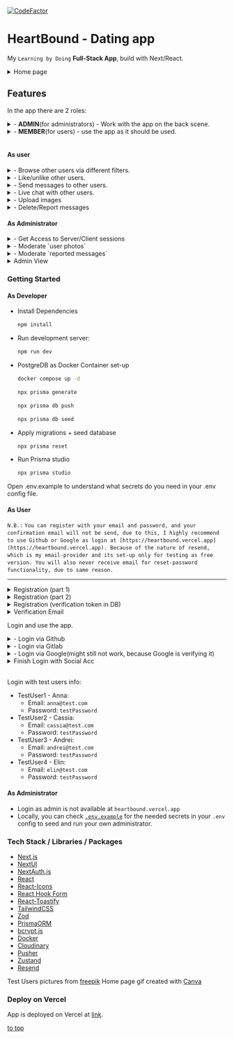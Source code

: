 [![CodeFactor](https://www.codefactor.io/repository/github/krasipeace/dating-app/badge)](https://www.codefactor.io/repository/github/krasipeace/dating-app)

# HeartBound - Dating app

My `Learning by Doing` **Full-Stack App**, build with Next/React.

<details><summary>Home page</summary>
    <img src="assets/homepage.PNG" width="550" title="home page">
</details>

## Features 

In the app there are 2 roles: 
<details><summary>- <b>ADMIN</b>(for administrators) - Work with the app on the back scene.</summary>
    <img src="assets/adminview.PNG" width="350" title="Admin nav/menu">
</details>

<details><summary>- <b>MEMBER</b>(for users) - use the app as it should be used.</summary>
    <img src="assets/userMenu.PNG" width="350" title="User nav/menu">
</details>

<br />

#### As user

<details><summary>- Browse other users via different filters.</summary>
    <img src="assets/members.PNG" width="550" title="browse users">
</details>

<details><summary>- Like/unlike other users.</summary>
    <img src="assets/likes.PNG" width="550" title="check what you liked, what liked you">
</details>

<details><summary>- Send messages to other users.</summary>
    <img src="assets/messages.PNG" width="550" title="send messages, receive messages">
</details>

<details><summary>- Live chat with other users.</summary>
    <img src="assets/chat.PNG" width="550" title="live chat">
</details>

<details><summary>- Upload images</summary>
    <img src="assets/uploadImage.PNG" width="550" title="upload image">
</details>

<details><summary>- Delete/Report messages</summary>
    <img src="assets/reportMessageByUser.PNG" width="550" title="report message as user">
</details>

#### As Administrator

<details><summary>- Get Access to Server/Client sessions</summary>
    <img src="assets/adminhomepage.PNG" width="350" title="session">
</details>

<details><summary>- Moderate `user photos`</summary>
    <img src="assets/adminImages.PNG" width="550" title="admin photos view">
</details>

<details><summary>- Moderate `reported messages`</summary>
    <img src="assets/reportedmessages.PNG" width="550" title="admin reported messages view">
</details>

<details><summary>Admin View</summary>
    <img src="assets/adminview.PNG" width="550" title="admin main view">
</details>

### Getting Started

#### As Developer
- Install Dependencies
    ```bash
    npm install
    ```

- Run development server:
    ```bash
    npm run dev
    ```

- PostgreDB as Docker Container set-up

    ```bash
    docker compose up -d
    ```

    ```bash
    npx prisma generate
    ```

    ```bash
    npx prisma db push
    ```

    ```bash
    npx prisma db seed
    ```
- Apply migrations + seed database
  
    ```bash
    npx prisma reset
    ```

- Run Prisma studio
  
    ```bash
    npx prisma studio
    ```

Open .env.example to understand what secrets do you need in your .env config file.

#### As User 

`N.B.:`
`You can register with your email and password, and your confirmation email will not be send, due to this, I highly recommend to use Github or Google as login at [https://heartbound.vercel.app](https://heartbound.vercel.app). Because of the nature of resend, which is my email-provider and its set-up only for testing as free version. You will also never receive email for reset-password functionality, due to same reason.`

<hr>
<details><summary>Registration (part 1)</summary>
    <img src="assets/registerpart1.PNG" width="350" title="registration with creds part 1">
</details>

<details><summary>Registration (part 2)</summary>
    <img src="assets/registerpart2.PNG" width="350" title="registration with creds part 2">
</details>

<details><summary>Registration (verification token in DB)</summary>
    <img src="assets/regpart2emailtoken.PNG" width="350" title="verification token on complete profile">
</details>

<details><summary>Verification Email</summary>
    <img src="assets/verificationmail.PNG" width="350" title="sent verification email">
    <img src="assets/afterVerification.PNG" width="350" title="in-app result after verification success">
</details>

Login and use the app.

<details><summary>  - Login via Github</summary>
    <img src="assets/githublogin.PNG" width="350" title="Github login">
</details>

<details><summary>  - Login via Gitlab</summary>
    <img src="assets/gitlablogin.PNG" width="350" title="Gitlab login">
</details>

<details><summary>  - Login via Google(might still not work, because Google is verifying it)</summary>
    <img src="assets/googlelogin.PNG" width="350" title="Logging with Google">
    <img src="assets/googlelogin2.PNG" width="350" title="Logging with Google confirmation privacy">
</details>

<details><summary>Finish Login with Social Acc</summary>
    <img src="assets/finishLoginWithSocialAcc.PNG" width="350" title="Complete your profile">
</details>

<br />

Login with test users info:
- TestUser1 - Anna:
  - Email: `anna@test.com`
  - Password: `testPassword`
- TestUser2 - Cassia:
  - Email: `cassia@test.com`
  - Password: `testPassword`
- TestUser3 - Andrei:
  - Email: `andrei@test.com`
  - Password: `testPassword`
- TestUser4 - Elin:
  - Email: `elin@test.com`
  - Password: `testPassword`

#### As Administrator

- Login as admin is not available at `heartbound.vercel.app`
- Locally, you can check [`.env.example`](.env.example) for the needed secrets in your `.env` config to seed and run your own administrator.

### Tech Stack / Libraries / Packages

- [Next.js](https://nextjs.org/)
- [NextUI](https://nextui.org/)
- [NextAuth.js](https://authjs.dev/getting-started/installation)
- [React](https://react.dev/)
- [React-Icons](https://react-icons.github.io/react-icons/)
- [React Hook Form](https://www.react-hook-form.com/)
- [React-Toastify](https://www.npmjs.com/package/react-toastify)
- [TailwindCSS](https://tailwindcss.com/)
- [Zod](https://zod.dev/)
- [PrismaORM](https://authjs.dev/getting-started/adapters/prisma)
- [bcrypt.js](https://www.npmjs.com/package/bcryptjs)
- [Docker](https://www.docker.com/)
- [Cloudinary](https://cloudinary.com/)
- [Pusher](https://pusher.com/)
- [Zustand](https://zustand-demo.pmnd.rs/)
- [Resend](https://resend.com/)

Test Users pictures from [freepik](https://www.freepik.com)
Home page gif created with [Canva](https://www.canva.com)

### Deploy on Vercel

App is deployed on Vercel at [link](https://heartbound.vercel.app).

[to top](#heartbound---dating-app)